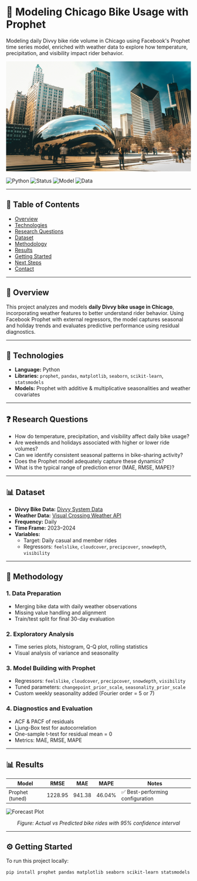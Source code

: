 # 🔄 Modeling Chicago Bike Usage with Prophet

Modeling daily Divvy bike ride volume in Chicago using Facebook's Prophet time series model, enriched with weather data to explore how temperature, precipitation, and visibility impact rider behavior.

<img src="https://raw.githubusercontent.com/eledon/Modeling-Chicago-Bike-Usage-with-Prophet/main/sawyer-bengtson-tnv84LOjes4-unsplash.jpg" width="600" height="300"/>

![Python](https://img.shields.io/badge/Python-Prophet-blue?logo=python)
![Status](https://img.shields.io/badge/Status-Completed-brightgreen)
![Model](https://img.shields.io/badge/Model-Prophet%20with%20Regressors-yellowgreen)
![Data](https://img.shields.io/badge/Data-Divvy%20%2B%20Weather-orange)

---

## 📘 Table of Contents
- [Overview](#overview)
- [Technologies](#technologies)
- [Research Questions](#research-questions)
- [Dataset](#dataset)
- [Methodology](#methodology)
- [Results](#results)
- [Getting Started](#getting-started)
- [Next Steps](#next-steps)
- [Contact](#contact)

---

## 🧭 Overview

This project analyzes and models **daily Divvy bike usage in Chicago**, incorporating weather features to better understand rider behavior. Using Facebook Prophet with external regressors, the model captures seasonal and holiday trends and evaluates predictive performance using residual diagnostics.

---

## 🧪 Technologies

- **Language:** Python
- **Libraries:** `prophet`, `pandas`, `matplotlib`, `seaborn`, `scikit-learn`, `statsmodels`
- **Models:** Prophet with additive & multiplicative seasonalities and weather covariates

---

## ❓ Research Questions

- How do temperature, precipitation, and visibility affect daily bike usage?
- Are weekends and holidays associated with higher or lower ride volumes?
- Can we identify consistent seasonal patterns in bike-sharing activity?
- Does the Prophet model adequately capture these dynamics?
- What is the typical range of prediction error (MAE, RMSE, MAPE)?

---

## 📊 Dataset

- **Divvy Bike Data:** [Divvy System Data](https://divvybikes.com/system-data)
- **Weather Data:** [Visual Crossing Weather API](https://www.visualcrossing.com/resources/documentation/weather-data/getting-started-with-weather-data-services/)
- **Frequency:** Daily
- **Time Frame:** 2023–2024
- **Variables:** 
  - Target: Daily casual and member rides
  - Regressors: `feelslike`, `cloudcover`, `precipcover`, `snowdepth`, `visibility`

---

## 🧠 Methodology

### 1. Data Preparation
- Merging bike data with daily weather observations
- Missing value handling and alignment
- Train/test split for final 30-day evaluation

### 2. Exploratory Analysis
- Time series plots, histogram, Q-Q plot, rolling statistics
- Visual analysis of variance and seasonality

### 3. Model Building with Prophet
- Regressors: `feelslike`, `cloudcover`, `precipcover`, `snowdepth`, `visibility`
- Tuned parameters: `changepoint_prior_scale`, `seasonality_prior_scale`
- Custom weekly seasonality added (Fourier order = 5 or 7)

### 4. Diagnostics and Evaluation
- ACF & PACF of residuals
- Ljung-Box test for autocorrelation
- One-sample t-test for residual mean = 0
- Metrics: MAE, RMSE, MAPE

---

## 📊 Results

| Model                    | RMSE     | MAE      | MAPE    | Notes                          |
|-------------------------|----------|----------|---------|--------------------------------|
| Prophet (tuned)         | 1228.95  | 941.38   | 46.04%  | ✅ Best-performing configuration |

<p align="left">
  <img src="forecast_plot.png" width="600" alt="Forecast Plot">
</p>

<p align="center"><em>Figure: Actual vs Predicted bike rides with 95% confidence interval</em></p>

---

## ⚙️ Getting Started

To run this project locally:

```bash
pip install prophet pandas matplotlib seaborn scikit-learn statsmodels
